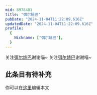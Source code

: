 ```yaml
---
mid: 8978401
title: "弭尔焃巴"
pubDate: "2024-11-04T11:22:09.616Z"
updatedDate: "2024-11-04T11:22:09.616Z"
profile:
  {
    Nickname: ["弭尔焃巴"],
  }
---
```


关注[弭尔焃巴](https://space.bilibili.com/8978401)谢谢喵~ 关注[弭尔焃巴](https://space.bilibili.com/8978401)谢谢喵~

## 此条目有待补充
你可以在[这里](https://github.com/Yuhanawa/VTuber.ICU/edit/master/src/content/v/弭尔焃巴/index.md)编辑本文
